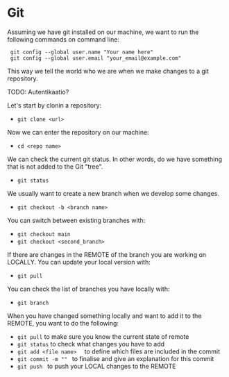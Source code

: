 
# Git

Assuming we have git installed on our machine, we want to run the following commands on command line:

```
 git config --global user.name "Your name here"
 git config --global user.email "your_email@example.com" 
```

This way we tell the world who we are when we make changes to a git repository.

TODO: Autentikaatio?

Let's start by clonin a repository:

- ```git clone <url>```

Now we can enter the repository on our machine:

- ```cd <repo name>```

We can check the current git status. In other words, do we have something that is not added to the Git "tree".

- ```git status```

We usually want to create a new branch when we develop some changes.

- ```git checkout -b <branch name> ```

You can switch between existing branches with:

- ```git checkout main```
- ```git checkout <second_branch>```

If there are changes in the REMOTE of the branch you are working on LOCALLY. You can update your local version with:

- ```git pull``` 

You can check the list of branches you have locally with:

- ```git branch```

When you have changed something locally and want to add it to the REMOTE, you want to do the following:

- ```git pull``` to make sure you know the current state of remote
- ```git status``` to check what changes you have to add
- ```git add <file name>  ``` to define which files are included in the commit
- ```git commit -m "" ``` to finalise and give an explanation for this commit
- ```git push ``` to push your LOCAL changes to the REMOTE
